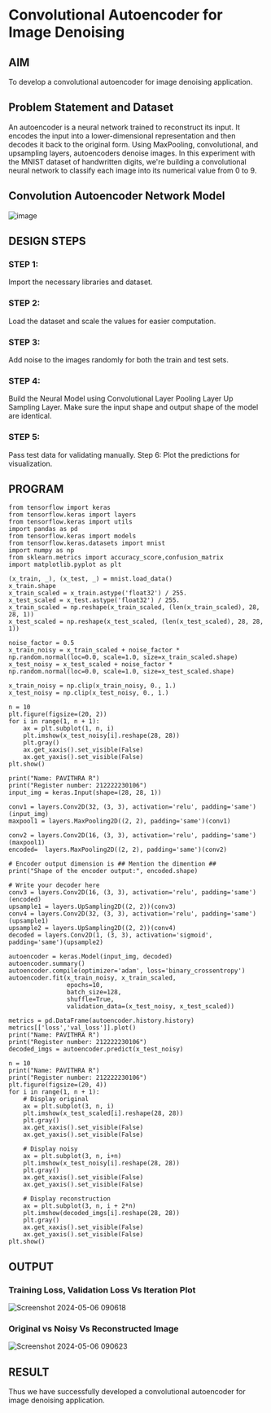 # Convolutional Autoencoder for Image Denoising

## AIM

To develop a convolutional autoencoder for image denoising application.

## Problem Statement and Dataset

An autoencoder is a neural network trained to reconstruct its input. It encodes the input into a lower-dimensional representation and then decodes it back to the original form. Using MaxPooling, convolutional, and upsampling layers, autoencoders denoise images. In this experiment with the MNIST dataset of handwritten digits, we're building a convolutional neural network to classify each image into its numerical value from 0 to 9.

## Convolution Autoencoder Network Model

![image](https://github.com/Pavithraramasaamy/convolutional-denoising-autoencoder/assets/118596964/21c1b6a1-685f-4e37-ba33-df36f3849322)

## DESIGN STEPS

### STEP 1:
 Import the necessary libraries and dataset.

### STEP 2:
Load the dataset and scale the values for easier computation.

### STEP 3:
Add noise to the images randomly for both the train and test sets.

### STEP 4:
Build the Neural Model using Convolutional Layer Pooling Layer Up Sampling Layer. Make sure the input shape and output shape of the model are identical. 

### STEP 5:
Pass test data for validating manually. Step 6: Plot the predictions for visualization.

## PROGRAM
```
from tensorflow import keras
from tensorflow.keras import layers
from tensorflow.keras import utils
import pandas as pd
from tensorflow.keras import models
from tensorflow.keras.datasets import mnist
import numpy as np
from sklearn.metrics import accuracy_score,confusion_matrix
import matplotlib.pyplot as plt

(x_train, _), (x_test, _) = mnist.load_data()
x_train.shape
x_train_scaled = x_train.astype('float32') / 255.
x_test_scaled = x_test.astype('float32') / 255.
x_train_scaled = np.reshape(x_train_scaled, (len(x_train_scaled), 28, 28, 1))
x_test_scaled = np.reshape(x_test_scaled, (len(x_test_scaled), 28, 28, 1))

noise_factor = 0.5
x_train_noisy = x_train_scaled + noise_factor * np.random.normal(loc=0.0, scale=1.0, size=x_train_scaled.shape)
x_test_noisy = x_test_scaled + noise_factor * np.random.normal(loc=0.0, scale=1.0, size=x_test_scaled.shape)

x_train_noisy = np.clip(x_train_noisy, 0., 1.)
x_test_noisy = np.clip(x_test_noisy, 0., 1.)

n = 10
plt.figure(figsize=(20, 2))
for i in range(1, n + 1):
    ax = plt.subplot(1, n, i)
    plt.imshow(x_test_noisy[i].reshape(28, 28))
    plt.gray()
    ax.get_xaxis().set_visible(False)
    ax.get_yaxis().set_visible(False)
plt.show()

print("Name: PAVITHRA R")
print("Register number: 212222230106")
input_img = keras.Input(shape=(28, 28, 1))

conv1 = layers.Conv2D(32, (3, 3), activation='relu', padding='same')(input_img)
maxpool1 = layers.MaxPooling2D((2, 2), padding='same')(conv1)

conv2 = layers.Conv2D(16, (3, 3), activation='relu', padding='same')(maxpool1)
encoded=  layers.MaxPooling2D((2, 2), padding='same')(conv2)

# Encoder output dimension is ## Mention the dimention ##
print("Shape of the encoder output:", encoded.shape)

# Write your decoder here
conv3 = layers.Conv2D(16, (3, 3), activation='relu', padding='same')(encoded)
upsample1 = layers.UpSampling2D((2, 2))(conv3)
conv4 = layers.Conv2D(32, (3, 3), activation='relu', padding='same')(upsample1)
upsample2 = layers.UpSampling2D((2, 2))(conv4)
decoded = layers.Conv2D(1, (3, 3), activation='sigmoid', padding='same')(upsample2)

autoencoder = keras.Model(input_img, decoded)
autoencoder.summary()
autoencoder.compile(optimizer='adam', loss='binary_crossentropy')
autoencoder.fit(x_train_noisy, x_train_scaled,
                epochs=10,
                batch_size=128,
                shuffle=True,
                validation_data=(x_test_noisy, x_test_scaled))

metrics = pd.DataFrame(autoencoder.history.history)
metrics[['loss','val_loss']].plot()
print("Name: PAVITHRA R")
print("Register number: 212222230106")
decoded_imgs = autoencoder.predict(x_test_noisy)

n = 10
print("Name: PAVITHRA R")
print("Register number: 212222230106")
plt.figure(figsize=(20, 4))
for i in range(1, n + 1):
    # Display original
    ax = plt.subplot(3, n, i)
    plt.imshow(x_test_scaled[i].reshape(28, 28))
    plt.gray()
    ax.get_xaxis().set_visible(False)
    ax.get_yaxis().set_visible(False)

    # Display noisy
    ax = plt.subplot(3, n, i+n)
    plt.imshow(x_test_noisy[i].reshape(28, 28))
    plt.gray()
    ax.get_xaxis().set_visible(False)
    ax.get_yaxis().set_visible(False)

    # Display reconstruction
    ax = plt.subplot(3, n, i + 2*n)
    plt.imshow(decoded_imgs[i].reshape(28, 28))
    plt.gray()
    ax.get_xaxis().set_visible(False)
    ax.get_yaxis().set_visible(False)
plt.show()
```

## OUTPUT

### Training Loss, Validation Loss Vs Iteration Plot

![Screenshot 2024-05-06 090618](https://github.com/Pavithraramasaamy/convolutional-denoising-autoencoder/assets/118596964/166335c9-dc15-40c1-b7e3-c37e0b8ad723)


### Original vs Noisy Vs Reconstructed Image

![Screenshot 2024-05-06 090623](https://github.com/Pavithraramasaamy/convolutional-denoising-autoencoder/assets/118596964/12696cf6-fe91-40f2-ba17-3191e889d98f)



## RESULT
Thus we have successfully developed a convolutional autoencoder for image denoising application.
